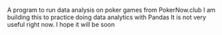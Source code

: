 A program to run data analysis on poker games from PokerNow.club
I am building this to practice doing data analytics with Pandas
It is not very useful right now. I hope it will be soon